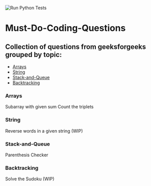 ![Run Python Tests](https://github.com/Manug-github/Must-Do-Coding-Questions/workflows/Run%20Python%20Tests/badge.svg?branch=main)

# Must-Do-Coding-Questions

## Collection of questions from geeksforgeeks grouped by topic:
* [Arrays](#Arrays)
* [String](#String)
* [Stack-and-Queue](#Stack-and-Queue)
* [Backtracking](#Backtracking)


### Arrays
Subarray with given sum
Count the triplets

### String
Reverse words in a given string (WIP)

### Stack-and-Queue
Parenthesis Checker

### Backtracking
Solve the Sudoku (WIP)
